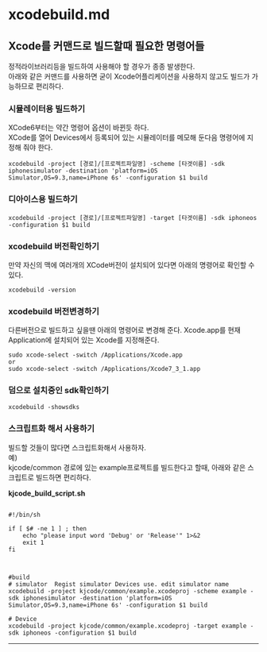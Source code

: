 # xcodebuild.md  

## Xcode를 커맨드로 빌드할때 필요한 명령어들  
정적라이브러리등을 빌드하여 사용해야 할 경우가 종종 발생한다.   
아래와 같은 커맨드를 사용하면 굳이 Xcode어플리케이션을 사용하지 않고도 빌드가 가능하므로 편리하다.


### 시뮬레이터용 빌드하기   
XCode6부터는 약간 명령어 옵션이 바뀐듯 하다.    
XCode를 열어 Devices에서 등록되어 있는 시뮬레이터를 메모해 둔다음 명령어에 지정해 줘야 한다.    

```
xcodebuild -project [경로]/[프로젝트파일명] -scheme [타겟이름] -sdk iphonesimulator -destination 'platform=iOS Simulator,OS=9.3,name=iPhone 6s' -configuration $1 build
```

### 디아이스용 빌드하기   

```
xcodebuild -project [경로]/[프로젝트파일명] -target [타겟이름] -sdk iphoneos -configuration $1 build
```

### xcodebuild 버전확인하기   
만약 자신의 맥에 여러개의 XCode버전이 설치되어 있다면 아래의 명령어로 확인할 수 있다.

```
xcodebuild -version
```
 
### xcodebuild 버전변경하기
다른버전으로 빌드하고 싶을땐 아래의 명령어로 변경해 준다.
Xcode.app를 현재 Application에 설치되어 있는 Xcode를 지정해준다.

```
sudo xcode-select -switch /Applications/Xcode.app
or
sudo xcode-select -switch /Applications/Xcode7_3_1.app
```

### 덤으로 설치중인 sdk확인하기

```
xcodebuild -showsdks
```

### 스크립트화 해서 사용하기
빌드할 것들이 많다면 스크립트화해서 사용하자.   
예)   
kjcode/common 경로에 있는 example프로젝트를 빌드한다고 할때, 아래와 같은 스크립트로 빌드하면 편리하다.

**kjcode_build_script.sh**

```

#!/bin/sh

if [ $# -ne 1 ] ; then
	echo "please input word 'Debug' or 'Release'" 1>&2
	exit 1
fi



#build
# simulator  Regist simulator Devices use. edit simulator name
xcodebuild -project kjcode/common/example.xcodeproj -scheme example -sdk iphonesimulator -destination 'platform=iOS Simulator,OS=9.3,name=iPhone 6s' -configuration $1 build

# Device 
xcodebuild -project kjcode/common/example.xcodeproj -target example -sdk iphoneos -configuration $1 build

```

---

